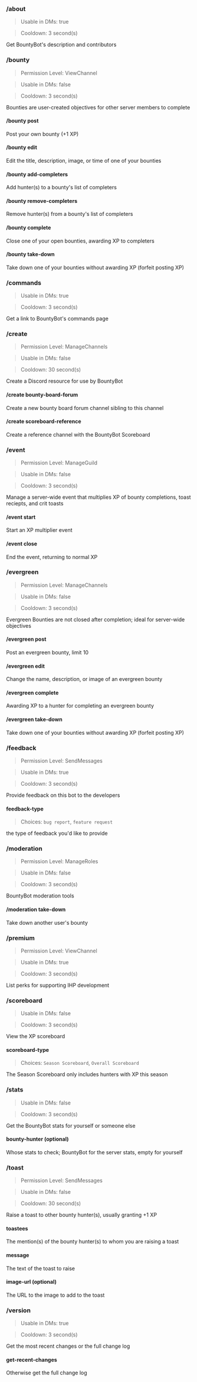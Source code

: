 ### /about

> Usable in DMs: true

> Cooldown: 3 second(s)

Get BountyBot's description and contributors
### /bounty
> Permission Level: ViewChannel

> Usable in DMs: false

> Cooldown: 3 second(s)

Bounties are user-created objectives for other server members to complete
#### /bounty post
Post your own bounty (+1 XP)
#### /bounty edit
Edit the title, description, image, or time of one of your bounties
#### /bounty add-completers
Add hunter(s) to a bounty's list of completers
#### /bounty remove-completers
Remove hunter(s) from a bounty's list of completers
#### /bounty complete
Close one of your open bounties, awarding XP to completers
#### /bounty take-down
Take down one of your bounties without awarding XP (forfeit posting XP)
### /commands

> Usable in DMs: true

> Cooldown: 3 second(s)

Get a link to BountyBot's commands page
### /create
> Permission Level: ManageChannels

> Usable in DMs: false

> Cooldown: 30 second(s)

Create a Discord resource for use by BountyBot
#### /create bounty-board-forum
Create a new bounty board forum channel sibling to this channel
#### /create scoreboard-reference
Create a reference channel with the BountyBot Scoreboard
### /event
> Permission Level: ManageGuild

> Usable in DMs: false

> Cooldown: 3 second(s)

Manage a server-wide event that multiplies XP of bounty completions, toast reciepts, and crit toasts
#### /event start
Start an XP multiplier event
#### /event close
End the event, returning to normal XP
### /evergreen
> Permission Level: ManageChannels

> Usable in DMs: false

> Cooldown: 3 second(s)

Evergreen Bounties are not closed after completion; ideal for server-wide objectives
#### /evergreen post
Post an evergreen bounty, limit 10
#### /evergreen edit
Change the name, description, or image of an evergreen bounty
#### /evergreen complete
Awarding XP to a hunter for completing an evergreen bounty
#### /evergreen take-down
Take down one of your bounties without awarding XP (forfeit posting XP)
### /feedback
> Permission Level: SendMessages

> Usable in DMs: true

> Cooldown: 3 second(s)

Provide feedback on this bot to the developers
#### feedback-type
> Choices: `bug report`, `feature request`

the type of feedback you'd like to provide
### /moderation
> Permission Level: ManageRoles

> Usable in DMs: false

> Cooldown: 3 second(s)

BountyBot moderation tools
#### /moderation take-down
Take down another user's bounty
### /premium
> Permission Level: ViewChannel

> Usable in DMs: true

> Cooldown: 3 second(s)

List perks for supporting IHP development
### /scoreboard

> Usable in DMs: false

> Cooldown: 3 second(s)

View the XP scoreboard
#### scoreboard-type
> Choices: `Season Scoreboard`, `Overall Scoreboard`

The Season Scoreboard only includes hunters with XP this season
### /stats

> Usable in DMs: false

> Cooldown: 3 second(s)

Get the BountyBot stats for yourself or someone else
#### bounty-hunter (optional)
Whose stats to check; BountyBot for the server stats, empty for yourself
### /toast
> Permission Level: SendMessages

> Usable in DMs: false

> Cooldown: 30 second(s)

Raise a toast to other bounty hunter(s), usually granting +1 XP
#### toastees
The mention(s) of the bounty hunter(s) to whom you are raising a toast
#### message
The text of the toast to raise
#### image-url (optional)
The URL to the image to add to the toast
### /version

> Usable in DMs: true

> Cooldown: 3 second(s)

Get the most recent changes or the full change log
#### get-recent-changes
Otherwise get the full change log
